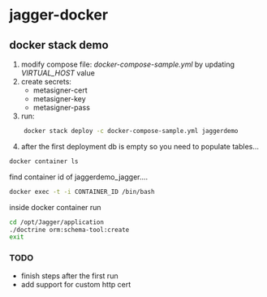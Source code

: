 # jagger-docker 


## docker stack demo
1. modify compose file: *docker-compose-sample.yml* by updating _VIRTUAL_HOST_ value
2. create secrets:
   * metasigner-cert
   * metasigner-key
   * metasigner-pass
3. run: 
```bash
    docker stack deploy -c docker-compose-sample.yml jaggerdemo
```
4. after the first deployment db is empty so you need to populate tables...
```bash 
docker container ls
```
find container id of jaggerdemo_jagger....
```bash
docker exec -t -i CONTAINER_ID /bin/bash
```
inside docker container run
```bash
cd /opt/Jagger/application
./doctrine orm:schema-tool:create
exit
```



### TODO 
* finish steps after the first run
* add support for custom http cert
